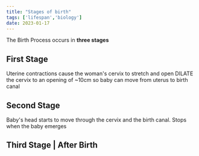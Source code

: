 ```yaml
---
title: "Stages of birth"
tags: ['lifespan','biology']
date: 2023-01-17
---
```


The Birth Process occurs in **three stages**

## First Stage
Uterine contractions cause the woman's cervix to stretch and open
DILATE the cervix to an opening of ~10cm so baby can move from uterus to birth canal

## Second Stage
Baby's head starts to move through the cervix and the birth canal. Stops when the baby emerges

## Third Stage | After Birth

